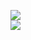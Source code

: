 [![](https://img.shields.io/badge/Made%20With-Github%20Spray-lightgrey.svg?style=for-the-badge&logo=github)](https://github.com/Annihil/github-spray#31652)  
[![](https://i.imgur.com/2DrTn0Z.gif)](https://github.com/Annihil/github-spray)